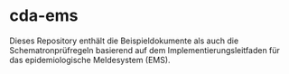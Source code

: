 # cda-ems 
Dieses Repository enthält die Beispieldokumente als auch die Schematronprüfregeln basierend auf dem Implementierungsleitfaden für das epidemiologische Meldesystem (EMS). 
